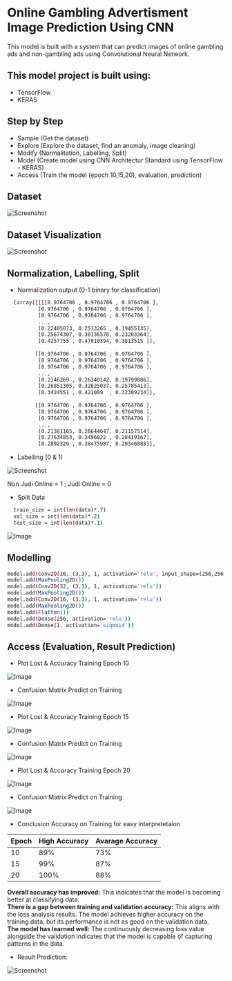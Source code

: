 
# Online Gambling Advertisment Image Prediction Using CNN

This model is built with a system that can predict images of online gambling ads and non-gambling ads using Convolutional Neural Network.


## This model project is built using:

- TensorFlow
- KERAS

## Step by Step

- Sample (Get the dataset)
- Explore (Explore the dataset, find an anomaly, image cleaning)
- Modify (Normalitation, Labelling, Split)
- Model (Create model using CNN Architectur Standard using TensorFlow - KERAS)
- Access (Train the model (epoch 10,15,20), evaluation, prediction)

## Dataset

![Screenshot](https://raw.githubusercontent.com/marssihsaan/model-cnn-deteksiiklanjudi/main/Screenshot%202024-07-15%20105510.png)

## Dataset Visualization

![Screenshot](https://raw.githubusercontent.com/marssihsaan/model-cnn-deteksiiklanjudi/main/Screenshot%202024-07-15%20110116.png)

## Normalization, Labelling, Split
- Normalization output (0-1 binary for classification)

```bash
  (array([[[[0.9764706 , 0.9764706 , 0.9764706 ],
          [0.9764706 , 0.9764706 , 0.9764706 ],
          [0.9764706 , 0.9764706 , 0.9764706 ],
          ...,
          [0.22405073, 0.2513265 , 0.19455135],
          [0.25674307, 0.30136576, 0.23203364],
          [0.4257755 , 0.47810394, 0.3813515 ]],
 
         [[0.9764706 , 0.9764706 , 0.9764706 ],
          [0.9764706 , 0.9764706 , 0.9764706 ],
          [0.9764706 , 0.9764706 , 0.9764706 ],
          ...,
          [0.2146269 , 0.26340142, 0.19799086],
          [0.26851305, 0.32625037, 0.25785413],
          [0.3424551 , 0.421009  , 0.32309234]],
 
         [[0.9764706 , 0.9764706 , 0.9764706 ],
          [0.9764706 , 0.9764706 , 0.9764706 ],
          [0.9764706 , 0.9764706 , 0.9764706 ],
          ...,
          [0.21381165, 0.26644647, 0.21157514],
          [0.27634853, 0.3496022 , 0.28419167],
          [0.2892329 , 0.38475987, 0.29346088]],
 ```
- Labelling (0 & 1)

![Screenshot](https://raw.githubusercontent.com/marssihsaan/model-cnn-deteksiiklanjudi/main/Screenshot%202024-06-04%20105944.png)

Non Judi Online = 1 ;
Judi Online = 0

- Split Data

```bash
  train_size = int(len(data)*.7)
  val_size = int(len(data)*.2)
  test_size = int(len(data)*.1)
 ```  

![Image](https://github.com/marssihsaan/model-cnn-deteksiiklanjudi/blob/main/Screenshot%202024-09-19%20161429.png)

## Modelling

```bash
model.add(Conv2D(16, (3,3), 1, activation='relu', input_shape=(256,256,3)))
model.add(MaxPooling2D())
model.add(Conv2D(32, (3,3), 1, activation='relu'))
model.add(MaxPooling2D())
model.add(Conv2D(16, (3,3), 1, activation='relu'))
model.add(MaxPooling2D())
model.add(Flatten())
model.add(Dense(256, activation='relu'))
model.add(Dense(1, activation='sigmoid'))
 ```
## Access (Evaluation, Result Prediction)

- Plot Lost & Accuracy Training Epoch 10

![Image](https://github.com/marssihsaan/model-cnn-deteksiiklanjudi/blob/main/Screenshot%202024-06-18%20135850.png)

- Confusion Matrix Predict on Training
  
![Image](https://github.com/marssihsaan/model-cnn-deteksiiklanjudi/blob/main/Screenshot%202024-06-18%20140216.png)
  
- Plot Lost & Accuracy Training Epoch 15

![Image](https://github.com/marssihsaan/model-cnn-deteksiiklanjudi/blob/main/Screenshot%202024-06-18%20122703.png)

- Confusion Matrix Predict on Training

![Image](https://github.com/marssihsaan/model-cnn-deteksiiklanjudi/blob/main/Screenshot%202024-06-18%20122949.png)

- Plot Lost & Accuracy Training Epoch 20

![Image](https://github.com/marssihsaan/model-cnn-deteksiiklanjudi/blob/main/Screenshot%202024-06-18%20105214.png)

- Confusion Matrix Predict on Training

![Image](https://github.com/marssihsaan/model-cnn-deteksiiklanjudi/blob/main/Screenshot%202024-06-18%20105656.png)

- Conclusion Accuracy on Training for easy interpretetaion

| Epoch | High Accuracy     | Avarage Accuracy |
| :-------- | :------- | :---------------------|
| 10 | 89%  | 73% | 
|  15 | 99%  | 87% |
|  20 | 100% | 88% |

**Overall accuracy has improved:** This indicates that the model is becoming better at classifying data.  
**There is a gap between training and validation accuracy:** This aligns with the loss analysis results. The model achieves higher accuracy on the training data, but its performance is not as good on the validation data.  
**The model has learned well:** The continuously decreasing loss value alongside the validation indicates that the model is capable of capturing patterns in the data.

- Result Prediction:

![Screenshot](https://raw.githubusercontent.com/marssihsaan/model-cnn-deteksiiklanjudi/main/Screenshot%202024-06-05%20143428.png)

